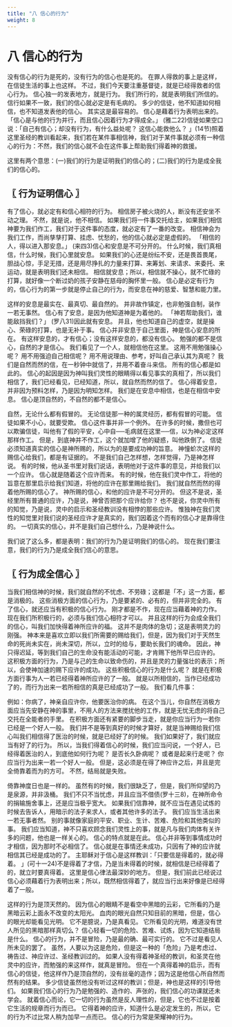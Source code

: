 ```yaml
---
title: "八 信心的行为"
weight: 8
---
```


# 八 信心的行为


没有信心的行为是死的，没有行为的信心也是死的。
在罪人得救的事上是这样，在信徒生活的事上也这样。
不过，我们今天要注重基督徒，就是已经得救者的信心行为。
信心独一的发表地方，就是行为。
我们所行的，就是表明我们所信的。
信行如果不一致，我们的信心就必定是有毛病的。
多少的信徒，他不知道如何相信，也不知道发表他的信心。
其实这是最容易的。
信心是藉着行为表明出来的。
「信心是与他的行为并行，而且信心因着行为才得成全。」
(雅二22)信徒如果空口说：「自己有信心；却没有行为，有什么益处呢？
这信心能救他么？
」(14节)照着这里圣经的教训看起来，我们若在某件事相信神，我们对于某件事就必须有一种信心的行为：不然，我们的信心就不会在这件事上帮助我们得着神的救援。

这里有两个意思：(一)我们的行为是证明我们的信心的；(二)我们的行为是成全我们的信心的。

## 〖 行为证明信心 〗

有了信心，就必定有和信心相符的行为。
相信房子被火烧的人，断没有还安坐不动之理。
不然，就是说，他不相信。
如果我们将一件事交托给主，如果我们相信神要为我们作工，我们对于这件事的态度，就必定有了一番的改变。
相信神会为我们工作，而尚孳孳打算、挂虑、忧愁的，他的信心就必定是虚假的。
「相信的人，得以进入那安息。」
(来四3)信心和安息是不可分开的。
什么时候，我们真相信，什么时候，我们心里就安息。
如果我们的心还是纷纭不安，还是畏首畏尾，胆战心惊，手足无措，还是用尽挣扎的力量来打算、来筹划、来请求、来委托、来运动，就是表明我们还未相信。
相信就安息；所以，相信就不操心，就不忙碌的打算，就好像一个断过奶的孩子安静在慈母的胸怀里一般。
信心是必定有行为的，信心行为的第一步就是停止自己的行为，而安息在神的慈爱、智慧和能力里。

这样的安息是最实在、最真切、最自然的。
并非故作镇定，也非勉强自制，装作一若无事然。
信心有了安息，是因为他知道神是为着他的。
「神若帮助我们，谁能敌挡我们？」
(罗八31)因此就有安息。
并且，他也知道自己的虚空，就是操心、荣碌的打算，也是无补于事。
信心并非安息于自己里面，神是信心安息的所在。
有这样安息的，才有信心；没有这样安息的，都没有信心。
勉强的都不是信心，自然的才是信心。
我们看见了一个人，就相信他在这里。
这用不用勉强操心呢？
用不用强迫自己相信呢？
用不用说理由、参考，好叫自己承认其为真呢？
我们是自然而然的信，在一秒钟中就信了，并用不着奋斗来信。
所有的信心都是如此的。
信心的起因是因为神叫我们灵性的眼睛得以看见事实的真相了，所以我们相信了，我们已经看见，已经知道，所以，就自然而然的信了。
信心得着安息，并非因为预料怎样，乃是因为明知怎样。
我们是在安息中相信，也是在相信中安息。
信心是顶自然的，不自然的都不是信心。

自然，无论什么都有假冒的。
无论信徒那一种的属灵经历，都有假冒的可能。
信徒如果不小心，就要受欺。
信心这件事并非一个例外。
在许多的时候，撒但也可以欺骗信徒，叫他有了假的平安，心中自──毛病就在这里──信，以为神必定这样那样作工。
但是，到底神并不作工，这个就加增了他的疑惑，叫他跌倒了。
信徒必须知道真实的信心是神所赐的，所以为的是要成功神的旨意。
神憧蚧次这样的赐信心给我们，都是有证据的。
不是我们自己怎样想，怎样觉得，乃是神怎样说。
有的时候，他从圣书里对我们说话，表明他对于这件事的意见，并给我们以一个应许。
信心就是随着这个应许而来。
有的时候，他在我们灵中作工，将他的旨意在那里启示给我们知道，将他的应许在那里赐给我们。
我们就自然而然的得着他所赐的信心了。
神所赐的信心，和他的应许是不可分开的。
但这不是说，圣经里所有普通的应许，乃是说，神曾否把那个应许给你？
也不是说，你灵中所有的知觉，乃是说，灵中的启示和圣经教训没有相悖的那些应许。
惟独神在我们灵性的知觉里对我们说的圣经应许才是真实的，我们因着这个而有的信心才是靠得住的。
一切真实的信心，并不是我们自己想什么，乃是神说什么。

我们说了这么多，都是表明：我们的行为乃是证明我们的信心的。
现在我们要注意，我们的行为乃是成全我们信心的意思。

## 〖 行为成全信心 〗

当我们相信神的时候，我们就自然的不忧虑、不劳碌；这都是「不」这一方面，都是消极的。
这些消极方面的信心行为，乃是要紧的、必有的，但并非完全的。
有了信心，就还应当有积极的信心行为。
刚才都是不作，现在应当藉着神的力作。
现在我们所积极行的，必须与我们信心相符才可以。
并且这样的行为会成全我们的信心，叫我们加快得着神所应许的福。
这并不是肉体的急切；这是表明灵力的刚强。
神本来是喜欢立即以我们所需要的赐给我们，但是，因为我们对于天然生命的死尚未实在，尚未深切，所以，立时的给与，要助长我们的魂命。
因此，神只得迟延，等到我们自己的生命没有能活动的可能，才肯赐下他所早已应许的。
这积极方面的行为，乃是与己的生命以致命伤的，并且是灵的力量强壮的表示；所以，会使神加速的赐下应许的成功。
这些积极信心的行为是什么呢？
就是在积极方面行事为人一若已经得着神所应许的了一般。
就是以所相信的，当作已经成功了的，而行为出来一若所相信的真是已经成功了一般。
我们看几件事：

例如：你病了，神亲自应许你，他要医治你的病。
在这个当儿，你自然在消极方面应当先安静在神的事里，不用人的方法来搅扰他的工作，就是无忧无虑的将自己交托在全能者的手里。
在积极方面还有紧要的脚步当走，就是你应当行为一若你已经是一个好人一般。
我们并不是等到真好的时候才算好，就是当神赐给我们信心叫我们相信得了医治的时候，就是已经好了的时候。
我们如果好了，我们就应当有好了的行为。
所以，当我们得着信心的时候，我们应当问说，一个好人，已经得着医治的人，到底他如何行为呢？
是否长久卧病呢？
或者是起来行走呢？
你应当行为出来一若一个好人一般。
但是，这必须是在得了神应许之后，并且是完全倚靠着而为的方可。
不然，结局就是失败。

倚靠神度日也是一样的。
虽然有的时候，我们很缺乏了，但是，我们所仰望的乃是泉源，并非汲桶。
我们不只不当忧虑，并且应当不借债(罗十三8)，在神所命令的捐输施舍事上，还是应当极乎宽大。
如果我们信靠神，就不应当在遇见试炼的时候去告诉人，用暗示的法子来求人，或者其他许多的法子。
我们应当生活出来一若无事者然。
别的事就像家庭的平安、职业、生计、苦难、危险和其他类似的事。
我们应当知道，神不只喜欢顾念我们灵性上的事，就是凡与我们肉体有关许多的问题，他也是一样关心的。
信心的特点就是在此。
信心并非等到事情成功时才相信，因为那时不必相信了。
信心就是在事情还未成功，只因有了神的应许就相信其已经是成功的了。
主耶稣对于信心是这样教训：「只要信是得着的，就必得着。
」(可十一24)不是得着了才信，乃是当未得着的时候，就相信是已经得着了的，就立时要真得着。
这里是信心律法最深妙的地方。
但是，我们前此已经说过信心必须藉着行为表明出来；所以，既然相信得着了，就应当行出来好像是已经得着了一般。

这样的行为是顶天然的。
因为信心的眼睛不是看空中黑暗的云彩，它所看的乃是黑暗云彩上面永不改变的太阳光。
血肉的眼光自然只知目前的黑暗，但是，信心的眼光却能看见光明。
它不是臆说，乃是真看见。
它所看见的光明，难道没有世人所见的黑暗那样真切么？
信心轻看一切的危险、苦难、试炼，因为它知道结局是什么。
信心的行为，并不是冒险，乃是最的确、最可实行的。
它不过是看见人所未见的罢了。
虽然，人要以为这是危险，但是这一种的「危险」乃是考虑过、祷告过、神应许过、圣经教训过的。
如果人没有得着神圣经的教训，和圣灵在他灵中的应许，而勉强的来这样作，就真是冒险。
但在一个真得着神的启示，而有信心的信徒，他这样作乃是顶自然的，没有丝毫的造作；因为这是他信心所自然而然有的结果。
多少信徒虽然他没有听过这样的教训；但是，神也是这样的引导他们。
如果我们信心的行为乃是勉强的、造作的、声张的，我们信心的功课就还未学会。
就着信心而论，它一切的行为虽然是反人理性的，但是，它也不过是按着它生活的规章而行为而已。
它得着神的应许，知道什么是必定发生的，所以，它的行为不过比常人稍为加早一点而已。
信心的行为常是荣耀神的行为。
